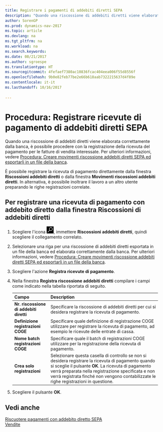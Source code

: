 ```yaml
---
title: Registrare i pagamenti di addebiti diretti SEPA
description: "Quando una riscossione di addebiti diretti viene elaborata correttamente dalla banca, è possibile procedere con la registrazione della ricevuta del pagamento per le fatture di vendita interessate."
author: SorenGP
ms.prod: dynamics-nav-2017
ms.topic: article
ms.devlang: na
ms.tgt_pltfrm: na
ms.workload: na
ms.search.keywords: 
ms.date: 08/21/2017
ms.author: sgroespe
ms.translationtype: HT
ms.sourcegitcommit: 4fefaef7380ac10836fcac404eea006f55d8556f
ms.openlocfilehash: 9b0e82feb77be2e66b618aab7322215637d4f89e
ms.contentlocale: it-it
ms.lasthandoff: 10/16/2017

---
```

# <a name="how-to-post-sepa-direct-debit-payment-receipts"></a>Procedura: Registrare ricevute di pagamento di addebiti diretti SEPA
Quando una riscossione di addebiti diretti viene elaborata correttamente dalla banca, è possibile procedere con la registrazione della ricevuta del pagamento per le fatture di vendita interessate. Per ulteriori informazioni, vedere [Procedura: Creare movimenti riscossione addebiti diretti SEPA ed esportarli in un file della banca](finance-how-create-sepa-direct-debit-collection-entries-export-bank-file.md).  

È possibile registrare la ricevuta di pagamento direttamente dalla finestra **Riscossioni addebiti diretti** o dalla finestra **Movimenti riscossioni addebiti diretti**. In alternativa, è possibile inoltrare il lavoro a un altro utente preparando le righe registrazioni correlate.  

## <a name="to-post-a-direct-debit-payment-receipt-from-the-direct-debit-collections-window"></a>Per registrare una ricevuta di pagamento con addebito diretto dalla finestra Riscossioni di addebiti diretti  
1. Scegliere l'icona ![Cerca pagina o report](media/ui-search/search_small.png "icona Cerca pagina o report"), immettere **Riscossioni addebiti diretti**, quindi scegliere il collegamento correlato.  
2. Selezionare una riga per una riscossione di addebiti diretti esportata in un file della banca ed elaborata correttamente dalla banca. Per ulteriori informazioni, vedere [Procedura: Creare movimenti riscossione addebiti diretti SEPA ed esportarli in un file della banca](finance-how-create-sepa-direct-debit-collection-entries-export-bank-file.md).  
3. Scegliere l'azione **Registra ricevute di pagamento**.  
4. Nella finestra **Registra riscossione addebiti diretti** compilare i campi come indicato nella tabella riportata di seguito.  

    |Campo|Description|  
    |---------------------------------|---------------------------------------|  
    |**Nr. riscossione di addebiti diretti**|Specificare la riscossione di addebiti diretti per cui si desidera registrare la ricevuta di pagamento.|  
    |**Definizione registrazioni COGE**|Specificare quale definizione di registrazione COGE utilizzare per registrare la ricevuta di pagamento, ad esempio le ricevute delle entrate di cassa.|  
    |**Nome batch registrazioni COGE**|Specificare quale il batch di registrazioni COGE utilizzare per la registrazione della ricevuta di pagamento.|  
    |**Crea solo registrazioni**|Selezionare questa casella di controllo se non si desidera registrare la ricevuta di pagamento quando si sceglie il pulsante **OK**. La ricevuta di pagamento verrà preparata nella registrazione specificata e non verrà registrata finché non vengono contabilizzate le righe registrazioni in questione.|  

5. Scegliere il pulsante **OK**.  

## <a name="see-also"></a>Vedi anche  
 [Riscuotere pagamenti con addebito diretto SEPA](finance-collect-payments-with-sepa-direct-debit.md)   
 [Vendite](sales-manage-sales.md)

